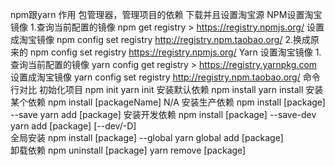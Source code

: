 npm跟yarn 
  作用 
    包管理器，管理项目的依赖
  下载并且设置淘宝源
    NPM设置淘宝镜像
      1.查询当前配置的镜像
      npm get registry > https://registry.npmjs.org/
      设置成淘宝镜像 npm config set registry http://registry.npm.taobao.org/
      2.换成原来的 npm config set registry https://registry.npmjs.org/
    Yarn 设置淘宝镜像
      1.查询当前配置的镜像 yarn config get registry > https://registry.yarnpkg.com
      设置成淘宝镜像 yarn config set registry http://registry.npm.taobao.org/
  命令行对比
    初始化项目
      npm init                                  yarn init
    安装默认依赖
      npm install                               yarn install
    安装某个依赖
      npm install [packageName]                 N/A
    安装生产依赖
      npm install [package] --save              yarn add [package] 
    安装开发依赖
      npm install [package] --save-dev          yarn add [package] [--dev/-D]      
    全局安装
      npm install [package] --global            yarn global add [package]   
    卸载依赖
      npm uninstall [package]                   yarn remove [package]
    
      

